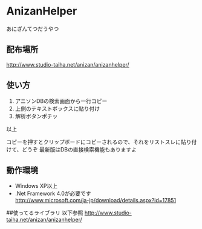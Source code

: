 AnizanHelper
============

あにざんてつだうやつ

## 配布場所
http://www.studio-taiha.net/anizan/anizanhelper/

## 使い方

1. アニソンDBの検索画面から一行コピー
1. 上側のテキストボックスに貼り付け
1. 解析ボタンポチッ

以上

コピーを押すとクリップボードにコピーされるので、それをリストスレに貼り付けて、どうぞ
最新版はDBの直接検索機能もありますよ

## 動作環境

* Windows XP以上
* .Net Framework 4.0が必要です  
http://www.microsoft.com/ja-jp/download/details.aspx?id=17851 

##使ってるライブラリ
以下参照
http://www.studio-taiha.net/anizan/anizanhelper/
